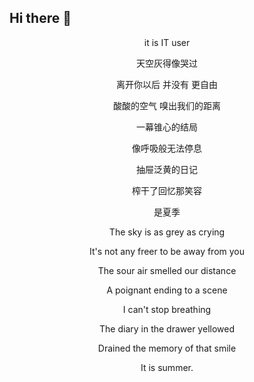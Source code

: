 ## Hi there 👋

<p align="center">
it is IT user
</p>

<p align="center">
天空灰得像哭过
</p>

<p align="center">
离开你以后 并没有 更自由
</p>

<p align="center">
酸酸的空气 嗅出我们的距离
</p>

<p align="center">
一幕锥心的结局
</p>

<p align="center">
像呼吸般无法停息
</p>

<p align="center">
抽屉泛黄的日记
</p>

<p align="center">
榨干了回忆那笑容
</p>

<p align="center">
是夏季
</p>

<p align="center">
The sky is as grey as crying
</p>

<p align="center">
It's not any freer to be away from you
</p>

<p align="center">
The sour air smelled our distance
</p>

<p align="center">
A poignant ending to a scene
</p>

<p align="center">
I can't stop breathing
</p>

<p align="center">
The diary in the drawer yellowed
</p>

<p align="center">
Drained the memory of that smile
</p>

<p align="center">
It is summer.
</p>
